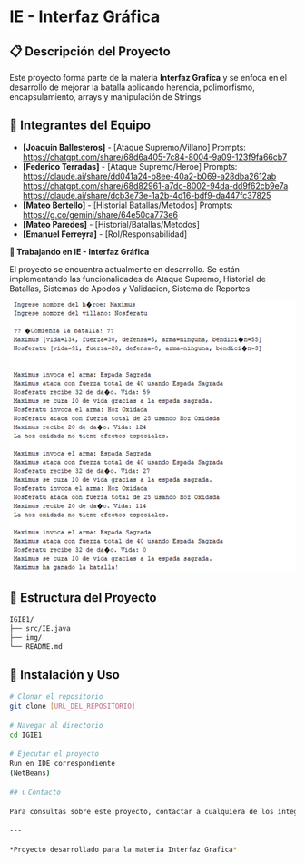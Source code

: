 # IE - Interfaz Gráfica

## 📋 Descripción del Proyecto

Este proyecto forma parte de la materia **Interfaz Grafica** y se enfoca en el desarrollo de mejorar la batalla aplicando herencia, polimorfismo, encapsulamiento, arrays y manipulación de Strings

## 👥 Integrantes del Equipo

- **[Joaquin Ballesteros]** - [Ataque Supremo/Villano] Prompts: https://chatgpt.com/share/68d6a405-7c84-8004-9a09-123f9fa66cb7
- **[Federico Terradas]** - [Ataque Supremo/Heroe]  Prompts: https://claude.ai/share/dd041a24-b8ee-40a2-b069-a28dba2612ab https://chatgpt.com/share/68d82961-a7dc-8002-94da-dd9f62cb9e7a https://claude.ai/share/dcb3e73e-1a2b-4d16-bdf9-da447fc37825
- **[Mateo Bertello]** - [Historial Batallas/Metodos]  Prompts: https://g.co/gemini/share/64e50ca773e6
- **[Mateo Paredes]** - [Historial/Batallas/Metodos]
- **[Emanuel Ferreyra]** - [Rol/Responsabilidad]



**🔨 Trabajando en IE - Interfaz Gráfica**

El proyecto se encuentra actualmente en desarrollo. Se están implementando las funcionalidades de Ataque Supremo, Historial de Batallas, Sistemas de Apodos y Validacion, Sistema de Reportes

![Pantallazo del juego](img/captura.png)


## 📁 Estructura del Proyecto

```
IGIE1/
├── src/IE.java
├── img/
└── README.md
```

## 🚀 Instalación y Uso

```bash
# Clonar el repositorio
git clone [URL_DEL_REPOSITORIO]

# Navegar al directorio
cd IGIE1

# Ejecutar el proyecto
Run en IDE correspondiente
(NetBeans)

## 📞 Contacto

Para consultas sobre este proyecto, contactar a cualquiera de los integrantes del equipo.

---

*Proyecto desarrollado para la materia Interfaz Grafica*
